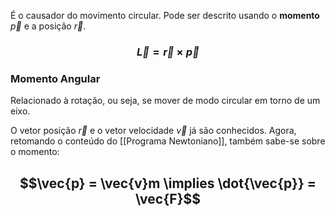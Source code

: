 
É o causador do movimento circular.
Pode ser descrito usando o **momento** $\vec{p}$ e a posição $\vec{r}$.

### $$\vec{L} = \vec{r} \times \vec{p}$$

### Momento Angular

Relacionado à rotação, ou seja, se mover de modo circular em torno de um eixo.

O vetor posição $\vec{r}$ e o vetor velocidade $\vec{v}$ já são conhecidos. Agora, retomando o conteúdo do [[Programa Newtoniano]], também sabe-se sobre o momento:
## $$\vec{p} = \vec{v}m \implies \dot{\vec{p}} = \vec{F}$$ 